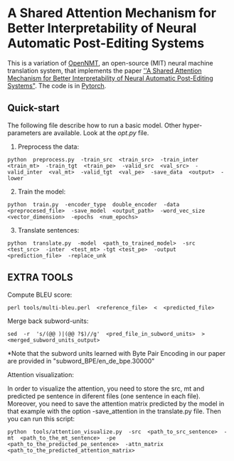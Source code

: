 # A Shared Attention Mechanism for Better Interpretability of Neural Automatic Post-Editing Systems

This is a variation of [OpenNMT](https://github.com/OpenNMT/OpenNMT),
an open-source (MIT) neural machine translation system, that implements the paper [''A Shared Attention Mechanism for Better Interpretability of Neural Automatic Post-Editing Systems"](https://arxiv.org/pdf/1807.00248.pdf). The code is in [Pytorch](https://github.com/pytorch/pytorch).

## Quick-start
The following file describe how to run a basic model. Other hyper-parameters are available. Look at the _opt.py_ file.

1. Preprocess the data:

```
python  preprocess.py  -train_src  <train_src>  -train_inter  <train_mt>  -train_tgt  <train_pe>  -valid_src  <val_src>  -valid_inter  <val_mt>  -valid_tgt  <val_pe>  -save_data  <output>  -lower
```

2. Train the model:

```
python  train.py  -encoder_type  double_encoder  -data  <preprocesed_file>  -save_model  <output_path>  -word_vec_size  <vector_dimension>  -epochs  <num_epochs>
```

3. Translate sentences:

```
python  translate.py  -model  <path_to_trained_model>  -src  <test_src>  -inter  <test_mt> -tgt <test_pe>  -output  <prediction_file>  -replace_unk
```

## EXTRA TOOLS

Compute BLEU score:

```
perl tools/multi-bleu.perl  <reference_file>  <  <predicted_file>
```

Merge back subword-units:

```
sed  -r  's/(@@ )|(@@ ?$)//g'  <pred_file_in_subword_units>  >  <merged_subword_units_output>
```

*Note that the subword units learned with Byte Pair Encoding in our paper are provided in "subword_BPE/en_de_bpe.30000"

Attention visualization:

In order to visualize the attention, you need to store the src, mt and predicted pe sentence in diferent files (one sentence in each file). Moreover, you need to save the attention matrix predicted by the model in that example with the option -save_attention in the translate.py file. Then you can run this script:

```
python  tools/attention_visualize.py  -src  <path_to_src_sentence>  -mt  <path_to_the_mt_sentence>  -pe   <path_to_the_predicted_pe_sentence>  -attn_matrix  <path_to_the_predicted_attention_matrix>
```
